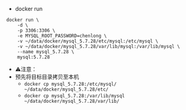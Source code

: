 - docker run
```
docker run \
    -d \
    -p 3306:3306 \
    -e MYSQL_ROOT_PASSWORD=chenlong \
    -v ~/data/docker/mysql_5.7.28/etc/mysql:/etc/mysql \
    -v ~/data/docker/mysql_5.7.28/var/lib/mysql:/var/lib/mysql \
    --name mysql_5.7.28 \
    mysql:5.7.28
```
- ⚠️注意：
- 预先将目标目录拷贝至本机
  - `docker cp mysql_5.7.28:/etc/mysql/ ~/data/docker/mysql_5.7.28/etc/`
  - `docker cp mysql_5.7.28:/var/lib/mysql ~/data/docker/mysql_5.7.28/var/lib/`
